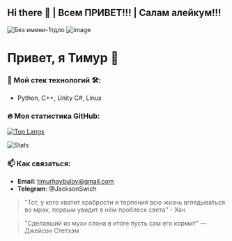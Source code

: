 ## Hi there 👋 | Всем ПРИВЕТ!!! | Салам алейкум!!!
![Без имени-1тдло](https://github.com/user-attachments/assets/1b6d80a4-6017-432a-ae6c-3707b687f0f4) ![image](https://github.com/user-attachments/assets/a4c1b4c7-d250-457f-8286-6bc8f2ab3d77) 


# Привет, я Тимур 👋

### 🚀 Мой стек технологий 🛠:
- Python, C++, Unity C#, Linux

### 🔥 Моя статистика GitHub:
[![Top Langs](https://github-readme-stats.vercel.app/api/top-langs/?username=JacksonSwich&layout=compact&theme=dracula)](https://github.com/JacksonSwich)

![Stats](https://github-readme-stats.vercel.app/api?username=JacksonSwich&show_icons=true&theme=radical)

### 📫 Как связаться:
- **Email**: timurhaybulov@gmail.com
- **Telegram**: @JacksonSwich

> "Тот, у кого хватит храбрости и терпения всю жизнь вглядываться во мрак, первым увидит в нём проблеск света" - Хан

> "Сделавший из мухи слона в итоге пусть сам его кормит" — Джейсон Стетхэм

